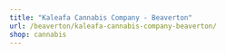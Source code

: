```yaml
---
title: "Kaleafa Cannabis Company - Beaverton"
url: /beaverton/kaleafa-cannabis-company-beaverton/
shop: cannabis
---
```

